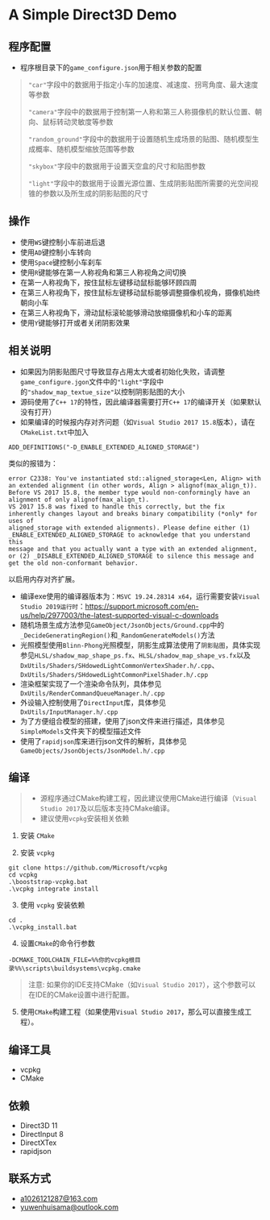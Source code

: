 # A Simple Direct3D Demo

## 程序配置
- 程序根目录下的`game_configure.json`用于相关参数的配置
> `"car"`字段中的数据用于指定小车的加速度、减速度、拐弯角度、最大速度等参数
>
> `"camera"`字段中的数据用于控制第一人称和第三人称摄像机的默认位置、朝向、鼠标转动灵敏度等参数
>
> `"random_ground"`字段中的数据用于设置随机生成场景的贴图、随机模型生成概率、随机模型缩放范围等参数
>
> `"skybox"`字段中的数据用于设置天空盒的尺寸和贴图参数
>
> `"light"`字段中的数据用于设置光源位置、生成阴影贴图所需要的光空间视锥的参数以及所生成的阴影贴图的尺寸

## 操作
- 使用`WS`键控制小车前进后退
- 使用`AD`键控制小车转向
- 使用`Space`键控制小车刹车
- 使用`R`键能够在第一人称视角和第三人称视角之间切换
- 在第一人称视角下，按住鼠标左键移动鼠标能够环顾四周
- 在第三人称视角下，按住鼠标左键移动鼠标能够调整摄像机视角，摄像机始终朝向小车
- 在第三人称视角下，滑动鼠标滚轮能够滑动放缩摄像机和小车的距离
- 使用`Y`键能够打开或者关闭阴影效果

## 相关说明
- 如果因为阴影贴图尺寸导致显存占用太大或者初始化失败，请调整`game_configure.jgon`文件中的`"light"`字段中的`"shadow_map_textue_size"`以控制阴影贴图的大小
- 源码使用了`C++ 17`的特性，因此编译器需要打开`C++ 17`的编译开关（如果默认没有打开）
- 如果编译的时候报内存对齐问题（如`Visual Studio 2017 15.8`版本），请在`CMakeList.txt`中加入
```
ADD_DEFINITIONS("-D_ENABLE_EXTENDED_ALIGNED_STORAGE")
```
类似的报错为：
```
error C2338: You've instantiated std::aligned_storage<Len, Align> with an extended alignment (in other words, Align > alignof(max_align_t)).
Before VS 2017 15.8, the member type would non-conformingly have an alignment of only alignof(max_align_t).
VS 2017 15.8 was fixed to handle this correctly, but the fix inherently changes layout and breaks binary compatibility (*only* for uses of
aligned_storage with extended alignments). Please define either (1) _ENABLE_EXTENDED_ALIGNED_STORAGE to acknowledge that you understand this
message and that you actually want a type with an extended alignment, or (2) _DISABLE_EXTENDED_ALIGNED_STORAGE to silence this message and
get the old non-conformant behavior.
```
以启用内存对齐扩展。
- 编译exe使用的编译器版本为：`MSVC 19.24.28314 x64`，运行需要安装`Visual Studio 2019运行时`：https://support.microsoft.com/en-us/help/2977003/the-latest-supported-visual-c-downloads
- 随机场景生成方法参见`GameObject/JsonObjects/Ground.cpp`中的`_DecideGeneratingRegion()`和`_RandomGenerateModels()`方法
- 光照模型使用`Blinn-Phong`光照模型，阴影生成算法使用了`阴影贴图`，具体实现参见`HLSL/shadow_map_shape_ps.fx`、`HLSL/shadow_map_shape_vs.fx`以及`DxUtils/Shaders/SHdowedLightCommonVertexShader.h/.cpp`、`DxUtils/Shaders/SHdowedLightCommonPixelShader.h/.cpp`
- 渲染框架实现了一个渲染命令队列，具体参见`DxUtils/RenderCommandQueueManager.h/.cpp`
- 外设输入控制使用了`DirectInput`库，具体参见`DxUtils/InputManager.h/.cpp`
- 为了方便组合模型的搭建，使用了json文件来进行描述，具体参见`SimpleModels`文件夹下的模型描述文件
- 使用了`rapidjson`库来进行json文件的解析，具体参见`GameObjects/JsonObjects/JsonModel.h/.cpp`

## 编译
> - 源程序通过CMake构建工程，因此建议使用CMake进行编译（`Visual Studio 2017`及以后版本支持CMake编译。
> - 建议使用`vcpkg`安装相关依赖

1. 安装 `CMake`

2. 安装 `vcpkg`   

``` shell
git clone https://github.com/Microsoft/vcpkg
cd vcpkg
.\booststrap-vcpkg.bat
.\vcpkg integrate install
```

3. 使用 `vcpkg` 安装依赖
```shell
cd .
.\vcpkg_install.bat
```

4. 设置`CMake`的命令行参数
```
-DCMAKE_TOOLCHAIN_FILE=%%你的vcpkg根目录%%\scripts\buildsystems\vcpkg.cmake
```

>注意: 如果你的IDE支持CMake（如`Visual Studio 2017`），这个参数可以在IDE的CMake设置中进行配置。

5. 使用`CMake`构建工程（如果使用`Visual Studio 2017`，那么可以直接生成工程）。

## 编译工具
- vcpkg
- CMake

## 依赖
- Direct3D 11
- DirectInput 8
- DirectXTex
- rapidjson

## 联系方式
- a1026121287@163.com
- yuwenhuisama@outlook.com
